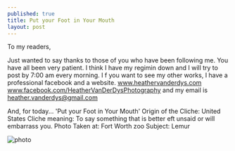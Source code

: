 ```yaml
---
published: true
title: Put your Foot in Your Mouth
layout: post
---
```

To my readers,

Just wanted to say thanks to those of you who have been following me. You have all been very patient. I think I have my regimin down and I will try to post by 7:00 am every morning. I f you want to see my other works, I have a professional facebook and a website.
www.heathervanderdys.com
www.facebook.com/HeatherVanDerDysPhotography
and my email is heather.vanderdys@gmail.com

And, for today...
'Put your Foot in Your Mouth'
Origin of the Cliche: United States
Cliche meaning: To say something that is better eft unsaid or will embarrass you. 
Photo Taken at: Fort Worth zoo
Subject: Lemur

![photo](http://res.cloudinary.com/dijs-design/image/upload/v1449353400/FootMouth_kn0pxo.jpg)